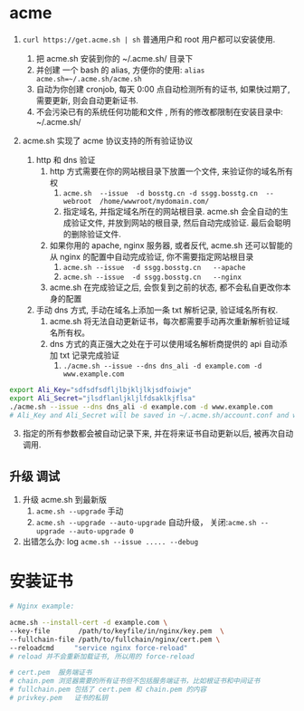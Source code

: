 # acme

1. `curl https://get.acme.sh | sh` 普通用户和 root 用户都可以安装使用.
   1. 把 acme.sh 安装到你的 ~/.acme.sh/ 目录下
   2. 并创建 一个 bash 的 alias, 方便你的使用: `alias acme.sh=~/.acme.sh/acme.sh`
   3. 自动为你创建 cronjob, 每天 0:00 点自动检测所有的证书, 如果快过期了, 需要更新, 则会自动更新证书.
   4. 不会污染已有的系统任何功能和文件 , 所有的修改都限制在安装目录中: ~/.acme.sh/
2. acme.sh 实现了 acme 协议支持的所有验证协议

   1. http 和 dns 验证
      1. http 方式需要在你的网站根目录下放置一个文件, 来验证你的域名所有权
         1. `acme.sh  --issue  -d bosstg.cn -d ssgg.bosstg.cn  --webroot  /home/wwwroot/mydomain.com/`
         2. 指定域名, 并指定域名所在的网站根目录. acme.sh 会全自动的生成验证文件, 并放到网站的根目录, 然后自动完成验证. 最后会聪明的删除验证文件.
      2. 如果你用的 apache, nginx 服务器, 或者反代, acme.sh 还可以智能的从 nginx 的配置中自动完成验证, 你不需要指定网站根目录
         1. `acme.sh --issue  -d ssgg.bosstg.cn   --apache`
         2. `acme.sh --issue  -d ssgg.bosstg.cn   --nginx`
      3. acme.sh 在完成验证之后, 会恢复到之前的状态, 都不会私自更改你本身的配置
   2. 手动 dns 方式, 手动在域名上添加一条 txt 解析记录, 验证域名所有权.
      1. acme.sh 将无法自动更新证书，每次都需要手动再次重新解析验证域名所有权。
      2. dns 方式的真正强大之处在于可以使用域名解析商提供的 api 自动添加 txt 记录完成验证
         1. `./acme.sh --issue --dns dns_ali -d example.com -d www.example.com`

```sh
export Ali_Key="sdfsdfsdfljlbjkljlkjsdfoiwje"
export Ali_Secret="jlsdflanljkljlfdsaklkjflsa"
./acme.sh --issue --dns dns_ali -d example.com -d www.example.com
# Ali_Key and Ali_Secret will be saved in ~/.acme.sh/account.conf and will be reused when needed
```

3. 指定的所有参数都会被自动记录下来, 并在将来证书自动更新以后, 被再次自动调用.

## 升级 调试

1. 升级 acme.sh 到最新版
   1. `acme.sh --upgrade` 手动
   2. `acme.sh --upgrade --auto-upgrade` 自动升级， 关闭:`acme.sh --upgrade --auto-upgrade 0`
2. 出错怎么办: log `acme.sh --issue ..... --debug`

# 安装证书

```bash
# Nginx example:

acme.sh --install-cert -d example.com \
--key-file       /path/to/keyfile/in/nginx/key.pem  \
--fullchain-file /path/to/fullchain/nginx/cert.pem \
--reloadcmd     "service nginx force-reload"
# reload 并不会重新加载证书, 所以用的 force-reload

# cert.pem	服务端证书
# chain.pem	浏览器需要的所有证书但不包括服务端证书，比如根证书和中间证书
# fullchain.pem	包括了 cert.pem 和 chain.pem 的内容
# privkey.pem	证书的私钥
```
